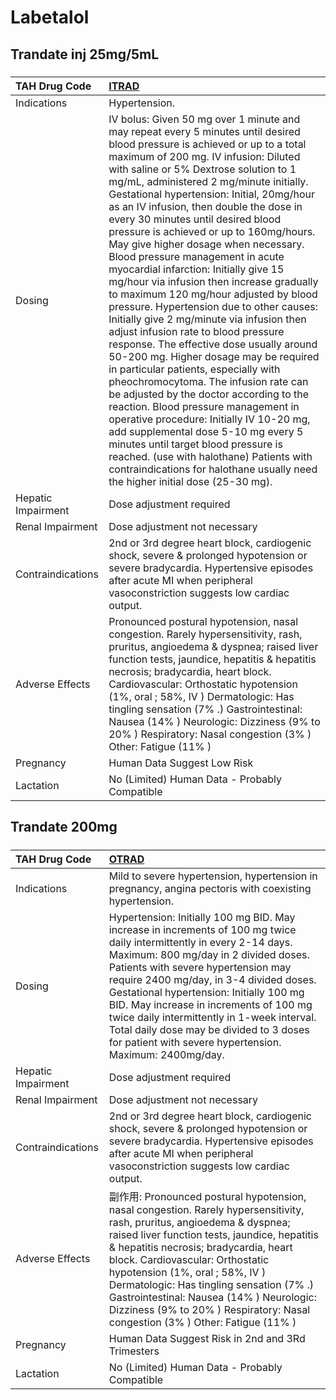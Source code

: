 # Labetalol

## Trandate inj 25mg/5mL

##### 

| TAH Drug Code      | [ITRAD](https://www.tahsda.org.tw/drugs/hissearch.php?drug_code=ITRAD)                                                                                                                                                                                                                                                                                                                                                                                                                                                                                                                                                                                                                                                                                                                                                                                                                                                                                                                                                                                                                                                                                                                                                                                                                 |
|:-------------------|:---------------------------------------------------------------------------------------------------------------------------------------------------------------------------------------------------------------------------------------------------------------------------------------------------------------------------------------------------------------------------------------------------------------------------------------------------------------------------------------------------------------------------------------------------------------------------------------------------------------------------------------------------------------------------------------------------------------------------------------------------------------------------------------------------------------------------------------------------------------------------------------------------------------------------------------------------------------------------------------------------------------------------------------------------------------------------------------------------------------------------------------------------------------------------------------------------------------------------------------------------------------------------------------|
| Indications        | Hypertension.                                                                                                                                                                                                                                                                                                                                                                                                                                                                                                                                                                                                                                                                                                                                                                                                                                                                                                                                                                                                                                                                                                                                                                                                                                                                          |
| Dosing             | IV bolus: Given 50 mg over 1 minute and may repeat every 5 minutes until desired blood pressure is achieved or up to a total maximum of 200 mg. IV infusion: Diluted with saline or 5% Dextrose solution to 1 mg/mL, administered 2 mg/minute initially. Gestational hypertension: Initial, 20mg/hour as an IV infusion, then double the dose in every 30 minutes until desired blood pressure is achieved or up to 160mg/hours. May give higher dosage when necessary. Blood pressure management in acute myocardial infarction: Initially give 15 mg/hour via infusion then increase gradually to maximum 120 mg/hour adjusted by blood pressure. Hypertension due to other causes: Initially give 2 mg/minute via infusion then adjust infusion rate to blood pressure response. The effective dose usually around 50-200 mg. Higher dosage may be required in particular patients, especially with pheochromocytoma. The infusion rate can be adjusted by the doctor according to the reaction. Blood pressure management in operative procedure: Initially IV 10-20 mg, add supplemental dose 5-10 mg every 5 minutes until target blood pressure is reached. (use with halothane) Patients with contraindications for halothane usually need the higher initial dose (25-30 mg). |
| Hepatic Impairment | Dose adjustment required                                                                                                                                                                                                                                                                                                                                                                                                                                                                                                                                                                                                                                                                                                                                                                                                                                                                                                                                                                                                                                                                                                                                                                                                                                                               |
| Renal Impairment   | Dose adjustment not necessary                                                                                                                                                                                                                                                                                                                                                                                                                                                                                                                                                                                                                                                                                                                                                                                                                                                                                                                                                                                                                                                                                                                                                                                                                                                          |
| Contraindications  | 2nd or 3rd degree heart block, cardiogenic shock, severe & prolonged hypotension or severe bradycardia. Hypertensive episodes after acute MI when peripheral vasoconstriction suggests low cardiac output.                                                                                                                                                                                                                                                                                                                                                                                                                                                                                                                                                                                                                                                                                                                                                                                                                                                                                                                                                                                                                                                                             |
| Adverse Effects    | Pronounced postural hypotension, nasal congestion. Rarely hypersensitivity, rash, pruritus, angioedema & dyspnea; raised liver function tests, jaundice, hepatitis & hepatitis necrosis; bradycardia, heart block. Cardiovascular: Orthostatic hypotension (1%, oral ; 58%, IV ) Dermatologic: Has tingling sensation (7% .) Gastrointestinal: Nausea (14% ) Neurologic: Dizziness (9% to 20% ) Respiratory: Nasal congestion (3% ) Other: Fatigue (11% )                                                                                                                                                                                                                                                                                                                                                                                                                                                                                                                                                                                                                                                                                                                                                                                                                              |
| Pregnancy          | Human Data Suggest Low Risk                                                                                                                                                                                                                                                                                                                                                                                                                                                                                                                                                                                                                                                                                                                                                                                                                                                                                                                                                                                                                                                                                                                                                                                                                                                            |
| Lactation          | No (Limited) Human Data - Probably Compatible                                                                                                                                                                                                                                                                                                                                                                                                                                                                                                                                                                                                                                                                                                                                                                                                                                                                                                                                                                                                                                                                                                                                                                                                                                          |

## Trandate 200mg

##### 

| TAH Drug Code      | [OTRAD](https://www.tahsda.org.tw/drugs/hissearch.php?drug_code=OTRAD)                                                                                                                                                                                                                                                                                                                                                                                                                     |
|:-------------------|:-------------------------------------------------------------------------------------------------------------------------------------------------------------------------------------------------------------------------------------------------------------------------------------------------------------------------------------------------------------------------------------------------------------------------------------------------------------------------------------------|
| Indications        | Mild to severe hypertension, hypertension in pregnancy, angina pectoris with coexisting hypertension.                                                                                                                                                                                                                                                                                                                                                                                      |
| Dosing             | Hypertension: Initially 100 mg BID. May increase in increments of 100 mg twice daily intermittently in every 2-14 days. Maximum: 800 mg/day in 2 divided doses. Patients with severe hypertension may require 2400 mg/day, in 3-4 divided doses. Gestational hypertension: Initially 100 mg BID. May increase in increments of 100 mg twice daily intermittently in 1-week interval. Total daily dose may be divided to 3 doses for patient with severe hypertension. Maximum: 2400mg/day. |
| Hepatic Impairment | Dose adjustment required                                                                                                                                                                                                                                                                                                                                                                                                                                                                   |
| Renal Impairment   | Dose adjustment not necessary                                                                                                                                                                                                                                                                                                                                                                                                                                                              |
| Contraindications  | 2nd or 3rd degree heart block, cardiogenic shock, severe & prolonged hypotension or severe bradycardia. Hypertensive episodes after acute MI when peripheral vasoconstriction suggests low cardiac output.                                                                                                                                                                                                                                                                                 |
| Adverse Effects    | 副作用: Pronounced postural hypotension, nasal congestion. Rarely hypersensitivity, rash, pruritus, angioedema & dyspnea; raised liver function tests, jaundice, hepatitis & hepatitis necrosis; bradycardia, heart block. Cardiovascular: Orthostatic hypotension (1%, oral ; 58%, IV ) Dermatologic: Has tingling sensation (7% .) Gastrointestinal: Nausea (14% ) Neurologic: Dizziness (9% to 20% ) Respiratory: Nasal congestion (3% ) Other: Fatigue (11% )                          |
| Pregnancy          | Human Data Suggest Risk in 2nd and 3Rd Trimesters                                                                                                                                                                                                                                                                                                                                                                                                                                          |
| Lactation          | No (Limited) Human Data - Probably Compatible                                                                                                                                                                                                                                                                                                                                                                                                                                              |

